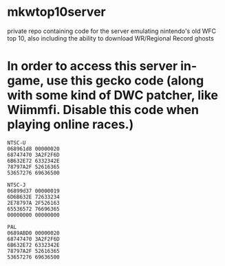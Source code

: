 # mkwtop10server
private repo containing code for the server emulating nintendo's old WFC top 10, also including the ability to download WR/Regional Record ghosts



# In order to access this server in-game, use this gecko code (along with some kind of DWC patcher, like Wiimmfi. Disable this code when playing online races.)
```
NTSC-U
068961d8 00000020
68747470 3A2F2F6D
6B632E72 6332342E
78797A2F 52616365
53657276 69636500

NTSC-J
06899d37 00000019
6D6B632E 72633234
2E78797A 2F526163
65536572 76696365
00000000 00000000

PAL
0689ABD0 00000020
68747470 3A2F2F6D
6B632E72 6332342E
78797A2F 52616365
53657276 69636500
```
